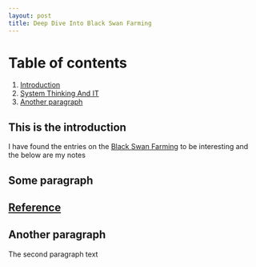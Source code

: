 ```yaml
---
layout: post
title: Deep Dive Into Black Swan Farming
---
```


# Table of contents
1. [Introduction](#introduction)
2. [System Thinking And IT](#paragraph1)
3. [Another paragraph](#paragraph2)

## This is the introduction <a name="introduction"></a>
I have found the entries on the [Black Swan Farming](https://blackswanfarming.com/) to be interesting and the below are my notes 

## Some paragraph <a name="paragraph1"></a>
[Reference](https://blackswanfarming.com/systems-thinking-and-i-t/)
- 



## Another paragraph <a name="paragraph2"></a>
The second paragraph text
